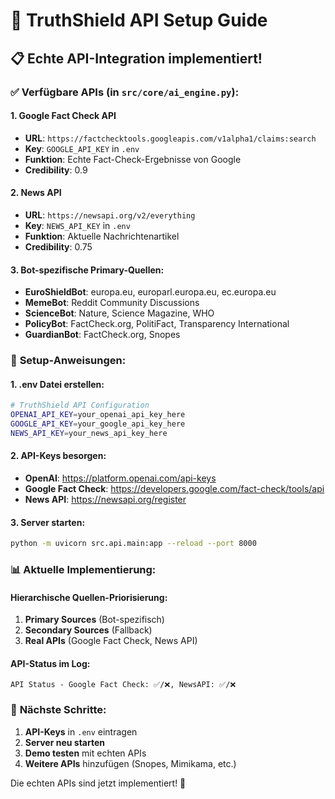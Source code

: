 # 🔑 TruthShield API Setup Guide

## 📋 **Echte API-Integration implementiert!**

### ✅ **Verfügbare APIs (in `src/core/ai_engine.py`):**

#### **1. Google Fact Check API**
- **URL**: `https://factchecktools.googleapis.com/v1alpha1/claims:search`
- **Key**: `GOOGLE_API_KEY` in `.env`
- **Funktion**: Echte Fact-Check-Ergebnisse von Google
- **Credibility**: 0.9

#### **2. News API**
- **URL**: `https://newsapi.org/v2/everything`
- **Key**: `NEWS_API_KEY` in `.env`
- **Funktion**: Aktuelle Nachrichtenartikel
- **Credibility**: 0.75

#### **3. Bot-spezifische Primary-Quellen:**
- **EuroShieldBot**: europa.eu, europarl.europa.eu, ec.europa.eu
- **MemeBot**: Reddit Community Discussions
- **ScienceBot**: Nature, Science Magazine, WHO
- **PolicyBot**: FactCheck.org, PolitiFact, Transparency International
- **GuardianBot**: FactCheck.org, Snopes

### 🔧 **Setup-Anweisungen:**

#### **1. .env Datei erstellen:**
```bash
# TruthShield API Configuration
OPENAI_API_KEY=your_openai_api_key_here
GOOGLE_API_KEY=your_google_api_key_here
NEWS_API_KEY=your_news_api_key_here
```

#### **2. API-Keys besorgen:**
- **OpenAI**: https://platform.openai.com/api-keys
- **Google Fact Check**: https://developers.google.com/fact-check/tools/api
- **News API**: https://newsapi.org/register

#### **3. Server starten:**
```bash
python -m uvicorn src.api.main:app --reload --port 8000
```

### 📊 **Aktuelle Implementierung:**

#### **Hierarchische Quellen-Priorisierung:**
1. **Primary Sources** (Bot-spezifisch)
2. **Secondary Sources** (Fallback)
3. **Real APIs** (Google Fact Check, News API)

#### **API-Status im Log:**
```
API Status - Google Fact Check: ✅/❌, NewsAPI: ✅/❌
```

### 🎯 **Nächste Schritte:**
1. **API-Keys** in `.env` eintragen
2. **Server neu starten**
3. **Demo testen** mit echten APIs
4. **Weitere APIs** hinzufügen (Snopes, Mimikama, etc.)

Die echten APIs sind jetzt implementiert! 🚀

